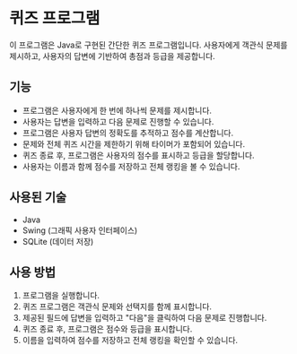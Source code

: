 # 퀴즈 프로그램

이 프로그램은 Java로 구현된 간단한 퀴즈 프로그램입니다. 
사용자에게 객관식 문제를 제시하고, 사용자의 답변에 기반하여 총점과 등급을 제공합니다.


## 기능
- 프로그램은 사용자에게 한 번에 하나씩 문제를 제시합니다.
- 사용자는 답변을 입력하고 다음 문제로 진행할 수 있습니다.
- 프로그램은 사용자 답변의 정확도를 추적하고 점수를 계산합니다.
- 문제와 전체 퀴즈 시간을 제한하기 위해 타이머가 포함되어 있습니다.
- 퀴즈 종료 후, 프로그램은 사용자의 점수를 표시하고 등급을 할당합니다.
- 사용자는 이름과 함께 점수를 저장하고 전체 랭킹을 볼 수 있습니다.

## 사용된 기술
- Java
- Swing (그래픽 사용자 인터페이스)
- SQLite (데이터 저장)

## 사용 방법
1. 프로그램을 실행합니다.
2. 퀴즈 프로그램은 객관식 문제와 선택지를 함께 표시합니다.
3. 제공된 필드에 답변을 입력하고 "다음"을 클릭하여 다음 문제로 진행합니다.
4. 퀴즈 종료 후, 프로그램은 점수와 등급을 표시합니다.
5. 이름을 입력하여 점수를 저장하고 전체 랭킹을 확인할 수 있습니다.
